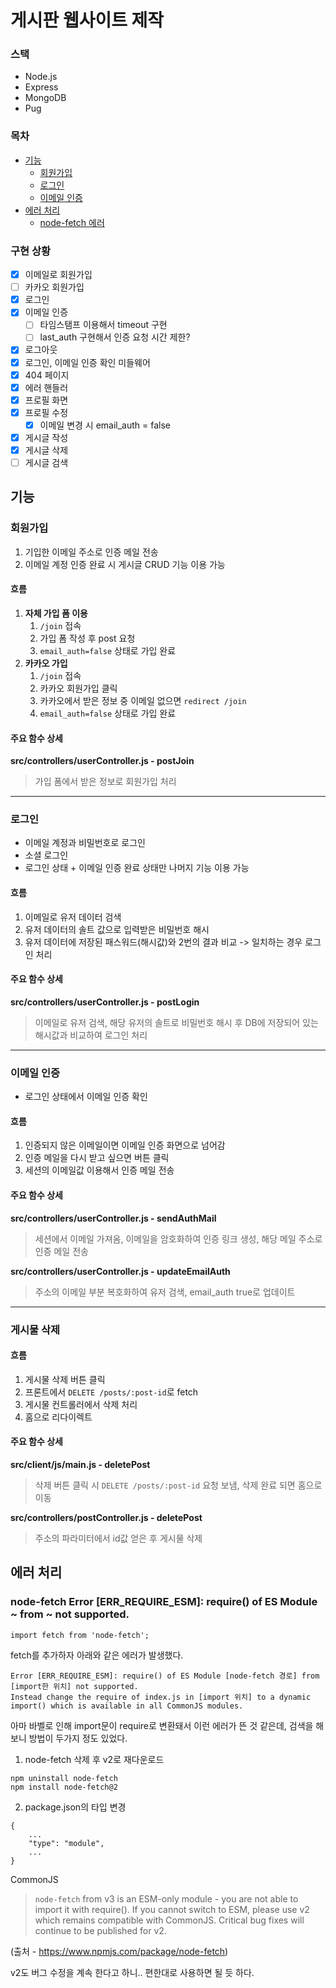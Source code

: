 # 게시판 웹사이트 제작

### 스택
- Node.js
- Express
- MongoDB
- Pug

### 목차
- [기능](#기능)
	- [회원가입](#회원가입)
	- [로그인](#로그인)
	- [이메일 인증](#이메일-인증)
- [에러 처리](#에러-처리)
	- [node-fetch 에러](#node-fetch-error-errrequireesm-require-of-es-module--from--not-supported)

### 구현 상황
- [x] 이메일로 회원가입
- [ ] 카카오 회원가입
- [x] 로그인
- [x] 이메일 인증
	- [ ] 타임스탬프 이용해서 timeout 구현
	- [ ] last_auth 구현해서 인증 요청 시간 제한?
- [x] 로그아웃
- [x] 로그인, 이메일 인증 확인 미들웨어
- [x] 404 페이지
- [x] 에러 핸들러
- [x] 프로필 화면
- [x] 프로필 수정
	- [x] 이메일 변경 시 email_auth = false
- [x] 게시글 작성
- [x] 게시글 삭제
- [ ] 게시글 검색

## 기능

### 회원가입
1. 기입한 이메일 주소로 인증 메일 전송
2. 이메일 계정 인증 완료 시 게시글 CRUD 기능 이용 가능

#### 흐름
1. **자체 가입 폼 이용**
	1. `/join` 접속
	2. 가입 폼 작성 후 post 요청
	3. `email_auth=false` 상태로 가입 완료
2. **카카오 가입**
	1. `/join` 접속
	2. 카카오 회원가입 클릭
	3. 카카오에서 받은 정보 중 이메일 없으면 `redirect /join`
	4. `email_auth=false` 상태로 가입 완료

#### 주요 함수 상세
**src/controllers/userController.js - postJoin**
> 가입 폼에서 받은 정보로 회원가입 처리

---

### 로그인
- 이메일 계정과 비밀번호로 로그인
- 소셜 로그인
- 로그인 상태 + 이메일 인증 완료 상태만 나머지 기능 이용 가능

#### 흐름
1. 이메일로 유저 데이터 검색
2. 유저 데이터의 솔트 값으로 입력받은 비밀번호 해시
3. 유저 데이터에 저장된 패스워드(해시값)와 2번의 결과 비교 -> 일치하는 경우 로그인 처리

#### 주요 함수 상세
**src/controllers/userController.js - postLogin**
> 이메일로 유저 검색, 해당 유저의 솔트로 비밀번호 해시 후 DB에 저장되어 있는 해시값과 비교하여 로그인 처리

---

### 이메일 인증
- 로그인 상태에서 이메일 인증 확인

#### 흐름
1. 인증되지 않은 이메일이면 이메일 인증 화면으로 넘어감
2. 인증 메일을 다시 받고 싶으면 버튼 클릭
3. 세션의 이메일값 이용해서 인증 메일 전송

#### 주요 함수 상세
**src/controllers/userController.js - sendAuthMail**
> 세션에서 이메일 가져옴, 이메일을 암호화하여 인증 링크 생성, 해당 메일 주소로 인증 메일 전송

**src/controllers/userController.js - updateEmailAuth**
> 주소의 이메일 부분 복호화하여 유저 검색, email_auth true로 업데이트

---

### 게시물 삭제

#### 흐름
1. 게시물 삭제 버튼 클릭
2. 프론트에서 `DELETE /posts/:post-id`로 fetch
3. 게시물 컨트롤러에서 삭제 처리
4. 홈으로 리다이렉트

#### 주요 함수 상세
**src/client/js/main.js - deletePost**
> 삭제 버튼 클릭 시 `DELETE /posts/:post-id` 요청 보냄, 삭제 완료 되면 홈으로 이동

**src/controllers/postController.js - deletePost**
> 주소의 파라미터에서 id값 얻은 후 게시물 삭제

## 에러 처리

### node-fetch Error [ERR_REQUIRE_ESM]: require() of ES Module ~ from ~ not supported.


`import fetch from 'node-fetch';`

fetch를 추가하자 아래와 같은 에러가 발생했다.

```
Error [ERR_REQUIRE_ESM]: require() of ES Module [node-fetch 경로] from [import한 위치] not supported.
Instead change the require of index.js in [import 위치] to a dynamic import() which is available in all CommonJS modules.
```
아마 바벨로 인해 import문이 require로 변환돼서 이런 에러가 뜬 것 같은데,
검색을 해보니 방법이 두가지 정도 있었다.

1. node-fetch 삭제 후 v2로 재다운로드
```
npm uninstall node-fetch
npm install node-fetch@2
```
2. package.json의 타입 변경
```
{
	...
    "type": "module",
    ...
}
```

CommonJS

> `node-fetch` from v3 is an ESM-only module - you are not able to import it with require(). If you cannot switch to ESM, please use v2 which remains compatible with CommonJS. Critical bug fixes will continue to be published for v2.

(출처 - https://www.npmjs.com/package/node-fetch)

v2도 버그 수정을 계속 한다고 하니.. 편한대로 사용하면 될 듯 하다.